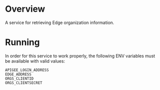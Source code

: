 # Overview

A service for retrieving Edge organization information.

# Running

In order for this service to work properly, the following ENV variables must be available with valid values:  

`APIGEE_LOGIN_ADDRESS`  
`EDGE_ADDRESS`  
`ORGS_CLIENTID`  
`ORGS_CLIENTSECRET`  
